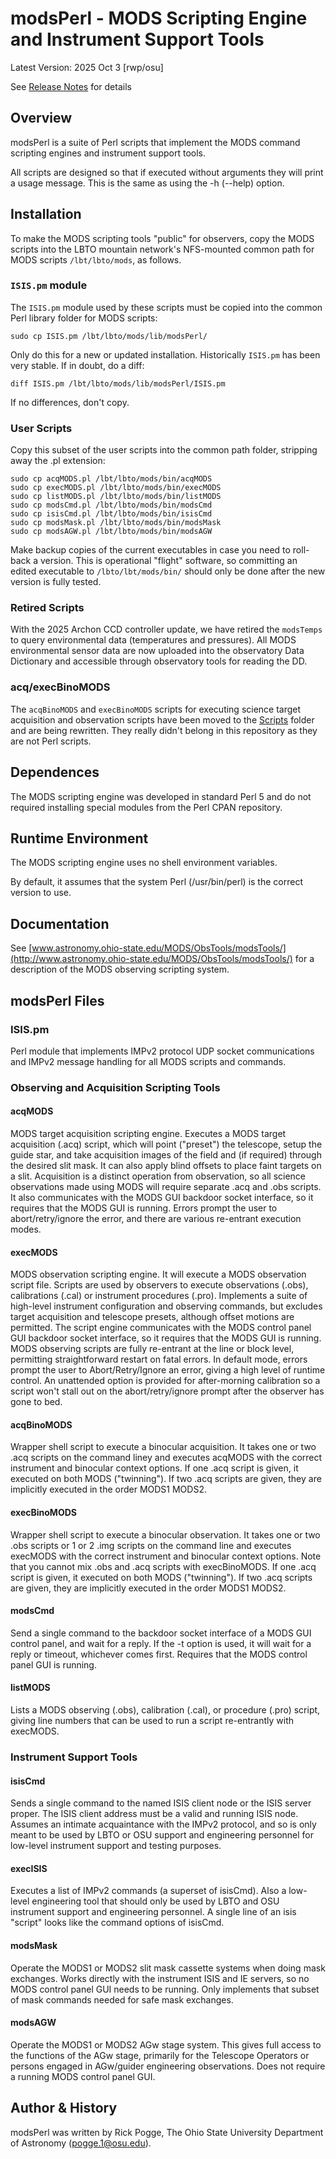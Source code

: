 # modsPerl - MODS Scripting Engine and Instrument Support Tools

Latest Version: 2025 Oct 3 [rwp/osu]

See [Release Notes](releases.md) for details

## Overview

modsPerl is a suite of Perl scripts that implement the MODS command
scripting engines and instrument support tools.

All scripts are designed so that if executed without arguments they
will print a usage message.  This is the same as using the -h (--help)
option.

## Installation

To make the MODS scripting tools "public" for observers, copy the
MODS scripts into the LBTO mountain network's NFS-mounted
common path for MODS scripts `/lbt/lbto/mods`, as follows.

### `ISIS.pm` module

The `ISIS.pm` module used by these scripts must be copied into the
common Perl library folder for MODS scripts:
```
sudo cp ISIS.pm /lbt/lbto/mods/lib/modsPerl/
```
Only do this for a new or updated installation.  Historically
`ISIS.pm` has been very stable. If in doubt, do a diff:
```
diff ISIS.pm /lbt/lbto/mods/lib/modsPerl/ISIS.pm
```
If no differences, don't copy.

### User Scripts

Copy this subset of the user scripts into the common path folder, stripping
away the .pl extension:
```
sudo cp acqMODS.pl /lbt/lbto/mods/bin/acqMODS
sudo cp execMODS.pl /lbt/lbto/mods/bin/execMODS
sudo cp listMODS.pl /lbt/lbto/mods/bin/listMODS
sudo cp modsCmd.pl /lbt/lbto/mods/bin/modsCmd
sudo cp isisCmd.pl /lbt/lbto/mods/bin/isisCmd
sudo cp modsMask.pl /lbt/lbto/mods/bin/modsMask
sudo cp modsAGW.pl /lbt/lbto/mods/bin/modsAGW
```
Make backup copies of the current executables in case you need to
roll-back a version.  This is operational "flight" software, so
committing an edited executable to `/lbto/lbt/mods/bin/` should only
be done after the new version is fully tested.

### Retired Scripts

With the 2025 Archon CCD controller update, we have retired the
`modsTemps` to query environmental data (temperatures and pressures).
All MODS environmental sensor data are now uploaded into the
observatory Data Dictionary and accessible through observatory tools
for reading the DD.

### acq/execBinoMODS

The `acqBinoMODS` and `execBinoMODS` scripts for executing science target
acquisition and observation scripts have been moved to the [Scripts](../Scripts)
folder and are being rewritten.  They really didn't belong in this repository
as they are not Perl scripts.

## Dependences

The MODS scripting engine was developed in standard Perl 5 and do not
required installing special modules from the Perl CPAN repository.

## Runtime Environment

The MODS scripting engine uses no shell environment variables.

By default, it assumes that the system Perl (/usr/bin/perl) is the
correct version to use.

## Documentation

See
[www.astronomy.ohio-state.edu/MODS/ObsTools/modsTools/](http://www.astronomy.ohio-state.edu/MODS/ObsTools/modsTools/)
for a description of the MODS observing scripting system.

## modsPerl Files

### ISIS.pm

Perl module that implements IMPv2 protocol UDP socket communications
and IMPv2 message handling for all MODS scripts and commands.

### Observing and Acquisition Scripting Tools

#### acqMODS

MODS target acquisition scripting engine.  Executes a MODS target
acquisition (.acq) script, which will point ("preset") the telescope,
setup the guide star, and take acquisition images of the field and (if
required) through the desired slit mask.  It can also apply blind
offsets to place faint targets on a slit.  Acquisition is a distinct
operation from observation, so all science observations made using
MODS will require separate .acq and .obs scripts.  It also
communicates with the MODS GUI backdoor socket interface, so it
requires that the MODS GUI is running.  Errors prompt the user to
abort/retry/ignore the error, and there are various re-entrant
execution modes.

#### execMODS 

MODS observation scripting engine.  It will execute a MODS observation
script file.  Scripts are used by observers to execute observations
(.obs), calibrations (.cal) or instrument procedures (.pro).
Implements a suite of high-level instrument configuration and
observing commands, but excludes target acquisition and telescope
presets, although offset motions are permitted.  The script engine
communicates with the MODS control panel GUI backdoor socket
interface, so it requires that the MODS GUI is running.  MODS
observing scripts are fully re-entrant at the line or block level,
permitting straightforward restart on fatal errors.  In default mode,
errors prompt the user to Abort/Retry/Ignore an error, giving a high
level of runtime control. An unattended option is provided for
after-morning calibration so a script won't stall out on the
abort/retry/ignore prompt after the observer has gone to bed.

#### acqBinoMODS

Wrapper shell script to execute a binocular acquisition.  It takes one
or two .acq scripts on the command liney and executes acqMODS with the
correct instrument and binocular context options.  If one .acq script
is given, it executed on both MODS ("twinning").  If two .acq scripts
are given, they are implicitly executed in the order MODS1 MODS2.

#### execBinoMODS

Wrapper shell script to execute a binocular observation.  It takes one
or two .obs scripts or 1 or 2 .img scripts on the command line and
executes execMODS with the correct instrument and binocular context
options.  Note that you cannot mix .obs and .acq scripts with
execBinoMODS.  If one .acq script is given, it executed on both MODS
("twinning").  If two .acq scripts are given, they are implicitly
executed in the order MODS1 MODS2.

#### modsCmd

Send a single command to the backdoor socket interface of a MODS GUI
control panel, and wait for a reply.  If the -t option is used, it
will wait for a reply or timeout, whichever comes first.  Requires
that the MODS control panel GUI is running.

#### listMODS

Lists a MODS observing (.obs), calibration (.cal), or procedure (.pro)
script, giving line numbers that can be used to run a script
re-entrantly with execMODS.

### Instrument Support Tools

#### isisCmd

Sends a single command to the named ISIS client node or the ISIS
server proper.  The ISIS client address must be a valid and running
ISIS node.  Assumes an intimate acquaintance with the IMPv2 protocol,
and so is only meant to be used by LBTO or OSU support and engineering
personnel for low-level instrument support and testing purposes.

#### execISIS

Executes a list of IMPv2 commands (a superset of isisCmd).  Also a
low-level engineering tool that should only be used by LBTO and OSU
instrument support and engineering personnel. A single line of an isis
"script" looks like the command options of isisCmd.

#### modsMask

Operate the MODS1 or MODS2 slit mask cassette systems when doing mask
exchanges.  Works directly with the instrument ISIS and IE servers, so
no MODS control panel GUI needs to be running.  Only implements that
subset of mask commands needed for safe mask exchanges.

#### modsAGW

Operate the MODS1 or MODS2 AGw stage system. This gives full access to
the functions of the AGw stage, primarily for the Telescope Operators
or persons engaged in AGw/guider engineering observations.  Does not
require a running MODS control panel GUI.

## Author & History

modsPerl was written by Rick Pogge, The Ohio State University
Department of Astronomy (pogge.1@osu.edu).
